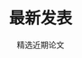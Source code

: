 ﻿---
widget: publications
headless: true
active: true
weight: 30
title: 最新发表
subtitle: 精选近期论文
content:
  count: 10
  filters:
    exclude_types: ["talk"]
    author: ""
    category: ""
    publication_type: ""
design:
  columns: '2'
---

